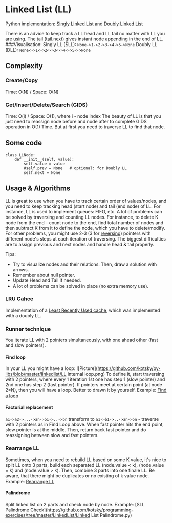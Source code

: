 # Linked List (LL)
Python implementation: [Singly Linked List](https://github.com/kotsky/py-libs/blob/master/linked_list/singly_linked_list.py) and [Doubly  Linked List](https://github.com/kotsky/py-libs/blob/master/linked_list/doubly_linked_list.py)

There is an advice to keep track a LL head and LL tail no matter with LL you are using.
The tail (tail.next) gives instant node appending in the end of LL.
###Visualisation: 
Singly LL (SLL): `None->1->2->3->4->5->None`
Doubly LL (DLL): `None<->1<->2<->3<->4<->5<->None`

## Complexity
### Create/Copy
Time: O(N) / Space: O(N)
### Get/Insert/Delete/Search (GIDS)
Time: O(i) / Space: O(1), where i - node index
The beauty of LL is that you just need to reassign node before and node after to complete GIDS operation in O(1) Time.
But at first you need to traverse LL to find that node.

## Some code
```
class LLNode:
    def __init__(self, value):
        self.value = value
        #self.prev = None	# optional: for Doubly LL
        self.next = None
```
## Usage & Algorithms
LL is great to use when you have to track certain order of values/nodes, and you need to keep tracking head (start node) and tail (end node) of LL. For instance, LL is used to implement queues: FIFO, etc.
A lot of problems can be solved by traversing and counting LL nodes.
For instance, to delete K node from the end - count node to the end, find total number of nodes and then subtract K from it to define the node, which you have to delete/modify.
For other problems, you might use 2-3 (3 for [reversing](https://github.com/kotsky/py-libs/blob/master/linked_list/Reverse%20LL.py)) pointers with different node's steps at each iteration of traversing.
The biggest difficulties are to assign previous and next nodes and handle head & tail properly.

Tips: 
- Try to visualize nodes and their relations. Then, draw a solution with arrows.
- Remember about null pointer.
- Update Head and Tail if needed.
- A lot of problems can be solved in place (no extra memory use).


### LRU Cahce
Implementation of a [Least Recently Used cache](https://github.com/kotsky/py-libs/blob/master/linked_list/lru_cache.py), which was implemented with a doubly LL.

### Runner technique
You iterate LL with 2 pointers simultaneously, with one ahead other (fast and slow pointers).

#### Find loop
In your LL you might have a loop:
![Picture](https://github.com/kotsky/py-libs/blob/master/linkedlist/LL internal loop.png)
To define it, start traversing with 2 pointers, where every 1 iteration 1st one has step 1 (slow pointer) and 2nd one has step 2 (fast pointer).
If pointers meet at certain point (at node 2*N), then you will have a loop. Better to drawn it by yourself.
Example: [Find a loop](https://github.com/kotsky/py-libs/blob/master/linked_list/Find%20Loop.py)

#### Factorial replacement
`a1->a2->...->an->b1->..->bn` transform to `a1->b1->..->an->bn` - traverse with 2 pointers as in Find Loop above. When fast pointer hits the end point, slow pointer is at the middle. Then, return back fast pointer and do reassigning between slow and fast pointers.

### Rearrange LL
Sometimes, when you need to rebuild LL based on some K value, it's nice to split LL onto 3 parts, build each separated LL (node.value < k), (node.value = k) and (node.value > k). Then, combine 3 parts into one finale LL.
Be aware, that there might be duplicates or no existing of k value node.
Example: [Rearrange LL](https://github.com/kotsky/py-libs/blob/master/linked_list/Rearrange%20Linked%20List.py)
#### Palindrome
Split linked list on 2 parts and check node by node. Example: [SLL Palindrome Check](https://github.com/kotsky/programming-exercises/tree/master/LinkedList/Linked List Palindrome.py)


